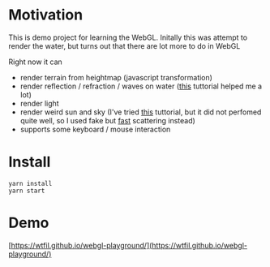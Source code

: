 # Motivation
This is demo project for learning the WebGL. Initally this was attempt to render the water, but turns out that there are lot more to do in WebGL

Right now it can
* render terrain from heightmap (javascript transformation)
* render reflection / refraction / waves on water ([this](http://chinedufn.com/3d-webgl-basic-water-tutorial/) tuttorial helped me a lot)
* render light
* render weird sun and sky (I've tried [this](https://www.alanzucconi.com/2017/10/10/atmospheric-scattering-1/) tuttorial, but it did not perfomed quite well, so I used fake but [fast](https://www.shadertoy.com/view/MsVSWt) scattering instead)
* supports some keyboard / mouse interaction

# Install

    yarn install
    yarn start
    
# Demo

[https://wtfil.github.io/webgl-playground/](https://wtfil.github.io/webgl-playground/)
